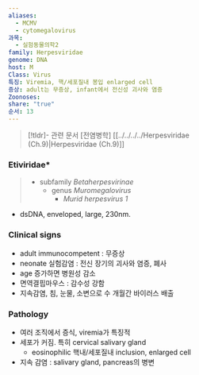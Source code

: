 ```yaml
---
aliases:
  - MCMV
  - cytomegalovirus
과목:
  - 실험동물의학2
family: Herpesviridae
genome: DNA
host: M
Class: Virus
특징: Viremia, 핵/세포질내 봉입 enlarged cell
증상: adult는 무증상, infant에서 전신성 괴사와 염증
Zoonoses: 
share: "true"
순서: 13
---
```


>[!tldr]- 관련 문서
>[전염병학] [[../../../../Herpesviridae (Ch.9)|Herpesviridae (Ch.9)]]
### Eti[](../../../../Herpesviridae%2520(Ch.9).md#)viridae*
> 	- subfamily *Betaherpesvirinae*
> 		- genus *Muromegalovirus*
> 			- *Murid herpesvirus 1*

- dsDNA, enveloped, large, 230nm.
### Clinical signs
- adult immunocompetent : 무증상
- neonate 실험감염 : 전신 장기의 괴사와 염증, 폐사
- age 증가하면 병원성 감소
- 면역결핍마우스 : 감수성 강함
- 지속감염, 침, 눈물, 소변으로 수 개월간 바이러스 배출
### Pathology
 - 여러 조직에서 증식, viremia가 특징적
 - 세포가 커짐. 특히 cervical salivary gland
	 - eosinophilic 핵내/세포질내 inclusion, enlarged cell
- 지속 감염 : salivary gland, pancreas의 병변